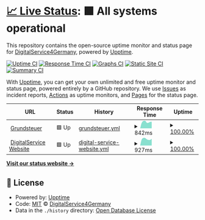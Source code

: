 # [📈 Live Status](https://digitalservice4germany.github.io/uptime-monitor): <!--live status--> **🟩 All systems operational**

This repository contains the open-source uptime monitor and status page for [DigitalService4Germany](https://digitalservice.bund.de), powered by [Upptime](https://github.com/upptime/upptime).

[![Uptime CI](https://github.com/digitalservice4germany/uptime-monitor/workflows/Uptime%20CI/badge.svg)](https://github.com/digitalservice4germany/uptime-monitor/actions?query=workflow%3A%22Uptime+CI%22)
[![Response Time CI](https://github.com/digitalservice4germany/uptime-monitor/workflows/Response%20Time%20CI/badge.svg)](https://github.com/digitalservice4germany/uptime-monitor/actions?query=workflow%3A%22Response+Time+CI%22)
[![Graphs CI](https://github.com/digitalservice4germany/uptime-monitor/workflows/Graphs%20CI/badge.svg)](https://github.com/digitalservice4germany/uptime-monitor/actions?query=workflow%3A%22Graphs+CI%22)
[![Static Site CI](https://github.com/digitalservice4germany/uptime-monitor/workflows/Static%20Site%20CI/badge.svg)](https://github.com/digitalservice4germany/uptime-monitor/actions?query=workflow%3A%22Static+Site+CI%22)
[![Summary CI](https://github.com/digitalservice4germany/uptime-monitor/workflows/Summary%20CI/badge.svg)](https://github.com/digitalservice4germany/uptime-monitor/actions?query=workflow%3A%22Summary+CI%22)

With [Upptime](https://upptime.js.org), you can get your own unlimited and free uptime monitor and status page, powered entirely by a GitHub repository. We use [Issues](https://github.com/digitalservice4germany/uptime-monitor/issues) as incident reports, [Actions](https://github.com/digitalservice4germany/uptime-monitor/actions) as uptime monitors, and [Pages](https://digitalservice4germany.github.io/uptime-monitor) for the status page.

<!--start: status pages-->
<!-- This summary is generated by Upptime (https://github.com/upptime/upptime) -->
<!-- Do not edit this manually, your changes will be overwritten -->
<!-- prettier-ignore -->
| URL | Status | History | Response Time | Uptime |
| --- | ------ | ------- | ------------- | ------ |
| <img alt="" src="https://www.grundsteuererklaerung-fuer-privateigentum.de/favicon.ico" height="13"> [Grundsteuer](https://www.grundsteuererklaerung-fuer-privateigentum.de) | 🟩 Up | [grundsteuer.yml](https://github.com/digitalservice4germany/uptime-monitor/commits/HEAD/history/grundsteuer.yml) | <details><summary><img alt="Response time graph" src="./graphs/grundsteuer/response-time-week.png" height="20"> 842ms</summary><br><a href="https://digitalservice4germany.github.io/uptime-monitor/history/grundsteuer"><img alt="Response time 911" src="https://img.shields.io/endpoint?url=https%3A%2F%2Fraw.githubusercontent.com%2Fdigitalservice4germany%2Fuptime-monitor%2FHEAD%2Fapi%2Fgrundsteuer%2Fresponse-time.json"></a><br><a href="https://digitalservice4germany.github.io/uptime-monitor/history/grundsteuer"><img alt="24-hour response time 821" src="https://img.shields.io/endpoint?url=https%3A%2F%2Fraw.githubusercontent.com%2Fdigitalservice4germany%2Fuptime-monitor%2FHEAD%2Fapi%2Fgrundsteuer%2Fresponse-time-day.json"></a><br><a href="https://digitalservice4germany.github.io/uptime-monitor/history/grundsteuer"><img alt="7-day response time 842" src="https://img.shields.io/endpoint?url=https%3A%2F%2Fraw.githubusercontent.com%2Fdigitalservice4germany%2Fuptime-monitor%2FHEAD%2Fapi%2Fgrundsteuer%2Fresponse-time-week.json"></a><br><a href="https://digitalservice4germany.github.io/uptime-monitor/history/grundsteuer"><img alt="30-day response time 903" src="https://img.shields.io/endpoint?url=https%3A%2F%2Fraw.githubusercontent.com%2Fdigitalservice4germany%2Fuptime-monitor%2FHEAD%2Fapi%2Fgrundsteuer%2Fresponse-time-month.json"></a><br><a href="https://digitalservice4germany.github.io/uptime-monitor/history/grundsteuer"><img alt="1-year response time 911" src="https://img.shields.io/endpoint?url=https%3A%2F%2Fraw.githubusercontent.com%2Fdigitalservice4germany%2Fuptime-monitor%2FHEAD%2Fapi%2Fgrundsteuer%2Fresponse-time-year.json"></a></details> | <details><summary><a href="https://digitalservice4germany.github.io/uptime-monitor/history/grundsteuer">100.00%</a></summary><a href="https://digitalservice4germany.github.io/uptime-monitor/history/grundsteuer"><img alt="All-time uptime 100.00%" src="https://img.shields.io/endpoint?url=https%3A%2F%2Fraw.githubusercontent.com%2Fdigitalservice4germany%2Fuptime-monitor%2FHEAD%2Fapi%2Fgrundsteuer%2Fuptime.json"></a><br><a href="https://digitalservice4germany.github.io/uptime-monitor/history/grundsteuer"><img alt="24-hour uptime 100.00%" src="https://img.shields.io/endpoint?url=https%3A%2F%2Fraw.githubusercontent.com%2Fdigitalservice4germany%2Fuptime-monitor%2FHEAD%2Fapi%2Fgrundsteuer%2Fuptime-day.json"></a><br><a href="https://digitalservice4germany.github.io/uptime-monitor/history/grundsteuer"><img alt="7-day uptime 100.00%" src="https://img.shields.io/endpoint?url=https%3A%2F%2Fraw.githubusercontent.com%2Fdigitalservice4germany%2Fuptime-monitor%2FHEAD%2Fapi%2Fgrundsteuer%2Fuptime-week.json"></a><br><a href="https://digitalservice4germany.github.io/uptime-monitor/history/grundsteuer"><img alt="30-day uptime 100.00%" src="https://img.shields.io/endpoint?url=https%3A%2F%2Fraw.githubusercontent.com%2Fdigitalservice4germany%2Fuptime-monitor%2FHEAD%2Fapi%2Fgrundsteuer%2Fuptime-month.json"></a><br><a href="https://digitalservice4germany.github.io/uptime-monitor/history/grundsteuer"><img alt="1-year uptime 100.00%" src="https://img.shields.io/endpoint?url=https%3A%2F%2Fraw.githubusercontent.com%2Fdigitalservice4germany%2Fuptime-monitor%2FHEAD%2Fapi%2Fgrundsteuer%2Fuptime-year.json"></a></details>
| <img alt="" src="https://favicons.githubusercontent.com/digitalservice.bund.de" height="13"> [DigitalService Website](https://digitalservice.bund.de/) | 🟩 Up | [digital-service-website.yml](https://github.com/digitalservice4germany/uptime-monitor/commits/HEAD/history/digital-service-website.yml) | <details><summary><img alt="Response time graph" src="./graphs/digital-service-website/response-time-week.png" height="20"> 927ms</summary><br><a href="https://digitalservice4germany.github.io/uptime-monitor/history/digital-service-website"><img alt="Response time 789" src="https://img.shields.io/endpoint?url=https%3A%2F%2Fraw.githubusercontent.com%2Fdigitalservice4germany%2Fuptime-monitor%2FHEAD%2Fapi%2Fdigital-service-website%2Fresponse-time.json"></a><br><a href="https://digitalservice4germany.github.io/uptime-monitor/history/digital-service-website"><img alt="24-hour response time 1407" src="https://img.shields.io/endpoint?url=https%3A%2F%2Fraw.githubusercontent.com%2Fdigitalservice4germany%2Fuptime-monitor%2FHEAD%2Fapi%2Fdigital-service-website%2Fresponse-time-day.json"></a><br><a href="https://digitalservice4germany.github.io/uptime-monitor/history/digital-service-website"><img alt="7-day response time 927" src="https://img.shields.io/endpoint?url=https%3A%2F%2Fraw.githubusercontent.com%2Fdigitalservice4germany%2Fuptime-monitor%2FHEAD%2Fapi%2Fdigital-service-website%2Fresponse-time-week.json"></a><br><a href="https://digitalservice4germany.github.io/uptime-monitor/history/digital-service-website"><img alt="30-day response time 798" src="https://img.shields.io/endpoint?url=https%3A%2F%2Fraw.githubusercontent.com%2Fdigitalservice4germany%2Fuptime-monitor%2FHEAD%2Fapi%2Fdigital-service-website%2Fresponse-time-month.json"></a><br><a href="https://digitalservice4germany.github.io/uptime-monitor/history/digital-service-website"><img alt="1-year response time 789" src="https://img.shields.io/endpoint?url=https%3A%2F%2Fraw.githubusercontent.com%2Fdigitalservice4germany%2Fuptime-monitor%2FHEAD%2Fapi%2Fdigital-service-website%2Fresponse-time-year.json"></a></details> | <details><summary><a href="https://digitalservice4germany.github.io/uptime-monitor/history/digital-service-website">100.00%</a></summary><a href="https://digitalservice4germany.github.io/uptime-monitor/history/digital-service-website"><img alt="All-time uptime 100.00%" src="https://img.shields.io/endpoint?url=https%3A%2F%2Fraw.githubusercontent.com%2Fdigitalservice4germany%2Fuptime-monitor%2FHEAD%2Fapi%2Fdigital-service-website%2Fuptime.json"></a><br><a href="https://digitalservice4germany.github.io/uptime-monitor/history/digital-service-website"><img alt="24-hour uptime 100.00%" src="https://img.shields.io/endpoint?url=https%3A%2F%2Fraw.githubusercontent.com%2Fdigitalservice4germany%2Fuptime-monitor%2FHEAD%2Fapi%2Fdigital-service-website%2Fuptime-day.json"></a><br><a href="https://digitalservice4germany.github.io/uptime-monitor/history/digital-service-website"><img alt="7-day uptime 100.00%" src="https://img.shields.io/endpoint?url=https%3A%2F%2Fraw.githubusercontent.com%2Fdigitalservice4germany%2Fuptime-monitor%2FHEAD%2Fapi%2Fdigital-service-website%2Fuptime-week.json"></a><br><a href="https://digitalservice4germany.github.io/uptime-monitor/history/digital-service-website"><img alt="30-day uptime 100.00%" src="https://img.shields.io/endpoint?url=https%3A%2F%2Fraw.githubusercontent.com%2Fdigitalservice4germany%2Fuptime-monitor%2FHEAD%2Fapi%2Fdigital-service-website%2Fuptime-month.json"></a><br><a href="https://digitalservice4germany.github.io/uptime-monitor/history/digital-service-website"><img alt="1-year uptime 100.00%" src="https://img.shields.io/endpoint?url=https%3A%2F%2Fraw.githubusercontent.com%2Fdigitalservice4germany%2Fuptime-monitor%2FHEAD%2Fapi%2Fdigital-service-website%2Fuptime-year.json"></a></details>

<!--end: status pages-->

[**Visit our status website →**](https://digitalservice4germany.github.io/uptime-monitor)

## 📄 License

- Powered by: [Upptime](https://github.com/upptime/upptime)
- Code: [MIT](./LICENSE) © [DigitalService4Germany](https://digitalservice.bund.de)
- Data in the `./history` directory: [Open Database License](https://opendatacommons.org/licenses/odbl/1-0/)
